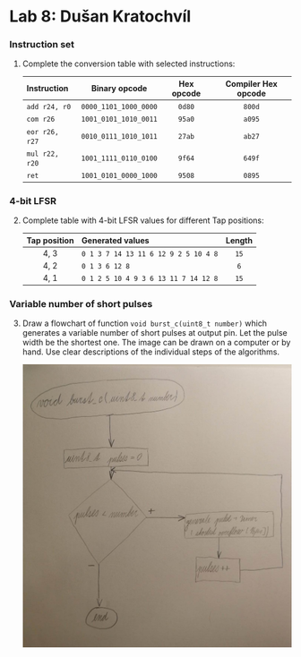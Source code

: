 # Lab 8: Dušan Kratochvíl

### Instruction set

1. Complete the conversion table with selected instructions:

   | **Instruction** | **Binary opcode** | **Hex opcode** | **Compiler Hex opcode** |
   | :-- | :-: | :-: | :-: |
   | `add r24, r0` | `0000_1101_1000_0000` | `0d80` | `800d` |
   | `com r26` | `1001_0101_1010_0011` | `95a0` | `a095` |
   | `eor r26, r27` | `0010_0111_1010_1011` | `27ab` | `ab27` |
   | `mul r22, r20` | `1001_1111_0110_0100` | `9f64` | `649f` |
   | `ret` | `1001_0101_0000_1000` | `9508` | `0895` |

### 4-bit LFSR

2. Complete table with 4-bit LFSR values for different Tap positions:

   | **Tap position** | **Generated values** | **Length** |
   | :-: | :-- | :-: |
   | 4, 3 |`0 1 3 7 14 13 11 6 12 9 2 5 10 4 8` | `15` |
   | 4, 2 | `0 1 3 6 12 8` | `6` |
   | 4, 1 | `0 1 2 5 10 4 9 3 6 13 11 7 14 12 8` | `15` |

### Variable number of short pulses

3. Draw a flowchart of function `void burst_c(uint8_t number)` which generates a variable number of short pulses at output pin. Let the pulse width be the shortest one. The image can be drawn on a computer or by hand. Use clear descriptions of the individual steps of the algorithms.

   ![your figure](pictures/flowchart0.jpg)

